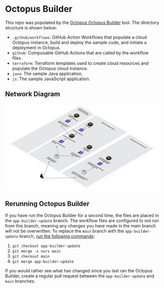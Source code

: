 # Octopus Builder
This repo was populated by the [Octopus Octopus Builder](https://github.com/OctopusSamples/content-team-apps) tool. The directory structure is shown below:

* `.github/workflows`: GitHub Action Workflows that populate a cloud Octopus instance, build and deploy the sample code, and initiate a deployment in Octopus.
* `github`: Composable GitHub Actions that are called by the workflow files.
* `terraform`: Terraform templates used to create cloud resources and populate the Octopus cloud instance.
* `java`: The sample Java application.
* `js`: The sample JavaScript application.
## Network Diagram
![Network Diagram](/images/diagram.png)
## Rerunning Octopus Builder
If you have run the Octopus Builder for a second time, the files are placed in the `app-builder-update` branch.
The workflow files are configured to not run from this branch, meaning any changes you have made in the main branch will not be overwritten.
To replace the `main` branch with the `app-builder-update` branch, [run the following commands](https://stackoverflow.com/a/2862938/157605):
1. `git checkout app-builder-update`
2. `git merge -s ours main`
3. `git checkout main`
4. `git merge app-builder-update`

If you would rather see what has changed since you last ran the Octopus Builder, create a regular pull request between the `app-builder-update` and `main` branches.